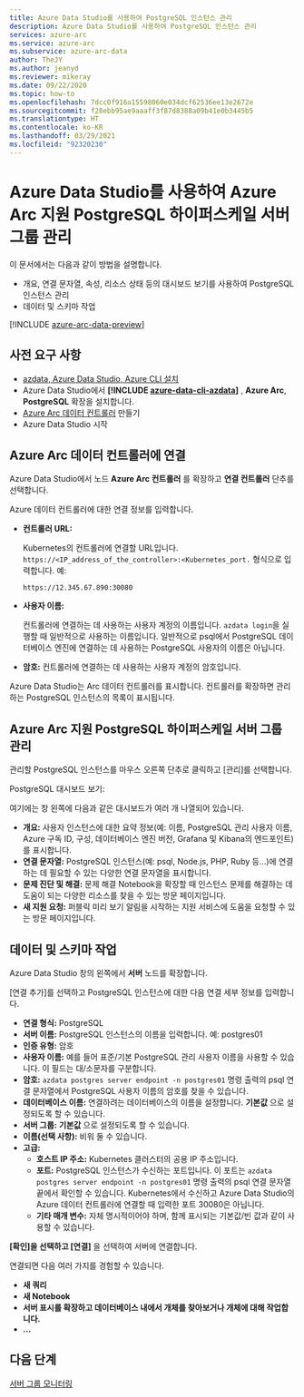 ```yaml
---
title: Azure Data Studio를 사용하여 PostgreSQL 인스턴스 관리
description: Azure Data Studio를 사용하여 PostgreSQL 인스턴스 관리
services: azure-arc
ms.service: azure-arc
ms.subservice: azure-arc-data
author: TheJY
ms.author: jeanyd
ms.reviewer: mikeray
ms.date: 09/22/2020
ms.topic: how-to
ms.openlocfilehash: 7dcc0f916a15598060e034dcf62536ee13e2672e
ms.sourcegitcommit: f28ebb95ae9aaaff3f87d8388a09b41e0b3445b5
ms.translationtype: HT
ms.contentlocale: ko-KR
ms.lasthandoff: 03/29/2021
ms.locfileid: "92320230"
---
```

# <a name="use-azure-data-studio-to-manage-your-azure-arc-enabled-postgresql-hyperscale-server-group"></a>Azure Data Studio를 사용하여 Azure Arc 지원 PostgreSQL 하이퍼스케일 서버 그룹 관리


이 문서에서는 다음과 같이 방법을 설명합니다.
- 개요, 연결 문자열, 속성, 리소스 상태 등의 대시보드 보기를 사용하여 PostgreSQL 인스턴스 관리
- 데이터 및 스키마 작업

[!INCLUDE [azure-arc-data-preview](../../../includes/azure-arc-data-preview.md)]

## <a name="prerequisites"></a>사전 요구 사항

- [azdata, Azure Data Studio, Azure CLI 설치](install-client-tools.md)
- Azure Data Studio에서 **[!INCLUDE [azure-data-cli-azdata](../../../includes/azure-data-cli-azdata.md)]** , **Azure Arc**, **PostgreSQL** 확장을 설치합니다.
- [Azure Arc 데이터 컨트롤러](create-data-controller-using-azdata.md) 만들기
- Azure Data Studio 시작

## <a name="connect-to-the-azure-arc-data-controller"></a>Azure Arc 데이터 컨트롤러에 연결

Azure Data Studio에서 노드 **Azure Arc 컨트롤러** 를 확장하고 **연결 컨트롤러** 단추를 선택합니다.

Azure 데이터 컨트롤러에 대한 연결 정보를 입력합니다.

- **컨트롤러 URL:**

    Kubernetes의 컨트롤러에 연결할 URL입니다. `https://<IP_address_of_the_controller>:<Kubernetes_port.` 형식으로 입력합니다. 예:

    ```console
    https://12.345.67.890:30080
    ```
- **사용자 이름:**

    컨트롤러에 연결하는 데 사용하는 사용자 계정의 이름입니다. `azdata login`을 실행할 때 일반적으로 사용하는 이름입니다. 일반적으로 psql에서 PostgreSQL 데이터베이스 엔진에 연결하는 데 사용하는 PostgreSQL 사용자의 이름은 아닙니다.
- **암호:** 컨트롤러에 연결하는 데 사용하는 사용자 계정의 암호입니다.


Azure Data Studio는 Arc 데이터 컨트롤러를 표시합니다. 컨트롤러를 확장하면 관리하는 PostgreSQL 인스턴스의 목록이 표시됩니다.

## <a name="manage-your-azure-arc-enabled-postgresql-hyperscale-server-groups"></a>Azure Arc 지원 PostgreSQL 하이퍼스케일 서버 그룹 관리

관리할 PostgreSQL 인스턴스를 마우스 오른쪽 단추로 클릭하고 [관리]를 선택합니다.

PostgreSQL 대시보드 보기:

여기에는 창 왼쪽에 다음과 같은 대시보드가 여러 개 나열되어 있습니다.

- **개요:** 사용자 인스턴스에 대한 요약 정보(예: 이름, PostgreSQL 관리 사용자 이름, Azure 구독 ID, 구성, 데이터베이스 엔진 버전, Grafana 및 Kibana의 엔드포인트)를 표시합니다.
- **연결 문자열:** PostgreSQL 인스턴스(예: psql, Node.js, PHP, Ruby 등...)에 연결하는 데 필요할 수 있는 다양한 연결 문자열을 표시합니다.
- **문제 진단 및 해결:** 문제 해결 Notebook을 확장할 때 인스턴스 문제를 해결하는 데 도움이 되는 다양한 리소스를 찾을 수 있는 방문 페이지입니다.
- **새 지원 요청:** 퍼블릭 미리 보기 알림을 시작하는 지원 서비스에 도움을 요청할 수 있는 방문 페이지입니다.

## <a name="work-with-your-data-and-schema"></a>데이터 및 스키마 작업

Azure Data Studio 창의 왼쪽에서 **서버** 노드를 확장합니다.

[연결 추가]를 선택하고 PostgreSQL 인스턴스에 대한 다음 연결 세부 정보를 입력합니다.
- **연결 형식:** PostgreSQL
- **서버 이름:** PostgreSQL 인스턴스의 이름을 입력합니다. 예: postgres01
- **인증 유형:** 암호
- **사용자 이름:** 예를 들어 표준/기본 PostgreSQL 관리 사용자 이름을 사용할 수 있습니다. 이 필드는 대/소문자를 구분합니다.
- **암호:** `azdata postgres server endpoint -n postgres01` 명령 출력의 psql 연결 문자열에서 PostgreSQL 사용자 이름의 암호를 찾을 수 있습니다.
- **데이터베이스 이름:** 연결하려는 데이터베이스의 이름을 설정합니다. __기본값__ 으로 설정되도록 할 수 있습니다.
- **서버 그룹:** __기본값__ 으로 설정되도록 할 수 있습니다.
- **이름(선택 사항):** 비워 둘 수 있습니다.
- **고급:**
    - **호스트 IP 주소:** Kubernetes 클러스터의 공용 IP 주소입니다.
    - **포트:** PostgreSQL 인스턴스가 수신하는 포트입니다. 이 포트는 `azdata postgres server endpoint -n postgres01` 명령 출력의 psql 연결 문자열 끝에서 확인할 수 있습니다. Kubernetes에서 수신하고 Azure Data Studio의 Azure 데이터 컨트롤러에 연결할 때 입력한 포트 30080은 아닙니다.
    - **기타 매개 변수:** 자체 명시적이어야 하며, 함께 표시되는 기본값/빈 값과 같이 사용할 수 있습니다.

**[확인]을 선택하고 [연결]** 을 선택하여 서버에 연결합니다.

연결되면 다음 여러 가지를 경험할 수 있습니다.
- **새 쿼리**
- **새 Notebook**
- **서버 표시를 확장하고 데이터베이스 내에서 개체를 찾아보거나 개체에 대해 작업합니다.**
- **...**

## <a name="next-step"></a>다음 단계
[서버 그룹 모니터링](monitor-grafana-kibana.md)
